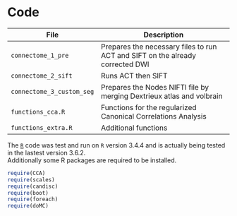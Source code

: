 # Code  

| **File**  | **Description**  |
|---|---|
| `connectome_1_pre`  |  Prepares the necessary files to run ACT and SIFT on the already corrected DWI |
| `connectome_2_sift`  | Runs ACT then SIFT  |
| `connectome_3_custom_seg`  | Prepares the Nodes NIFTI file by merging Dextrieux atlas and volbrain  |
| `functions_cca.R`  | Functions for the regularized Canonical Correlations Analysis  |
| `functions_extra.R`  | Additional functions  |

The [`R`](https://www.r-project.org) code was test and run on `R` version 3.4.4 and is actually being tested in the lastest version 3.6.2.  
Additionally some R packages are required to be installed.  

``` R
require(CCA)
require(scales)
require(candisc)
require(boot)
require(foreach)
require(doMC)
````
